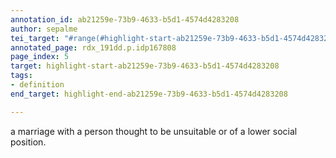 ```yaml
---
annotation_id: ab21259e-73b9-4633-b5d1-4574d4283208
author: sepalme
tei_target: "#range(#highlight-start-ab21259e-73b9-4633-b5d1-4574d4283208, #highlight-end-ab21259e-73b9-4633-b5d1-4574d4283208)"
annotated_page: rdx_191dd.p.idp167808
page_index: 5
target: highlight-start-ab21259e-73b9-4633-b5d1-4574d4283208
tags:
- definition
end_target: highlight-end-ab21259e-73b9-4633-b5d1-4574d4283208

---
```

a marriage with a person thought to be unsuitable or of a lower social position.